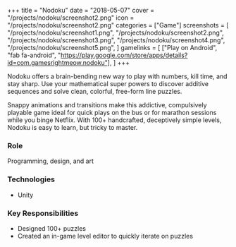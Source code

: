 +++
title = "Nodoku"
date = "2018-05-07"
cover = "/projects/nodoku/screenshot2.png"
icon = "/projects/nodoku/screenshot2.png"
categories = ["Game"]
screenshots = [
    "/projects/nodoku/screenshot1.png",
    "/projects/nodoku/screenshot2.png",
    "/projects/nodoku/screenshot3.png",
    "/projects/nodoku/screenshot4.png",
    "/projects/nodoku/screenshot5.png",
]
gamelinks = [
   ["Play on Android", "fab fa-android", "https://play.google.com/store/apps/details?id=com.gamesrightmeow.nodoku"],
]
+++

Nodoku offers a brain-bending new way to play with numbers, kill time, and stay sharp. Use your mathematical super powers to discover additive sequences and solve clean, colorful, free-form line puzzles. 

Snappy animations and transitions make this addictive, compulsively playable game ideal for quick plays on the bus or for marathon sessions while you binge Netflix. With 100+ handcrafted, deceptively simple levels, Nodoku is easy to learn, but tricky to master. 

### Role
Programming, design, and art

### Technologies
* Unity

### Key Responsibilities
* Designed 100+ puzzles
* Created an in-game level editor to quickly iterate on puzzles